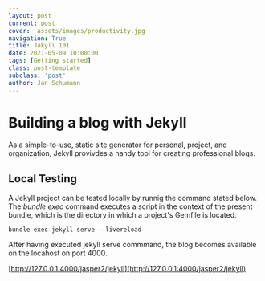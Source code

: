 ```yaml
---
layout: post
current: post
cover:  assets/images/productivity.jpg
navigation: True
title: Jakyll 101
date: 2021-05-09 10:00:00
tags: [Getting started]
class: post-template
subclass: 'post'
author: Jan Schumann
---
```


# Building a blog with Jekyll
As a simple-to-use, static site generator for personal, project, and 
organization, Jekyll provivdes a handy tool for creating professional blogs.

## Local Testing
A Jekyll project can be tested locally by runnig the command stated below. The
*bundle exec* command executes a script in the context of the present bundle,
which is the directory in which a project's Gemfile is located.

```
bundle exec jekyll serve --livereload
```

After having executed jekyll serve commmand, the blog becomes available on the
locahost on port 4000.

[http://127.0.0.1:4000/jasper2/jekyll](http://127.0.0.1:4000/jasper2/jekyll)


